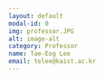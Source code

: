 ```yaml
---
layout: default
modal-id: 0
img: professor.JPG
alt: image-alt
category: Professor
name: Tae-Eog Lee
email: telee@kaist.ac.kr
---
```

